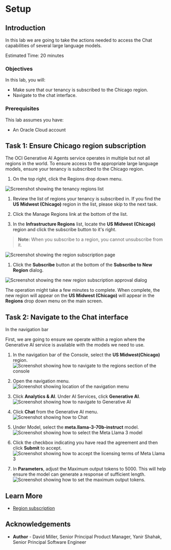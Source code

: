 # Setup

## Introduction

In this lab we are going to take the actions needed to access the Chat capabilities of several large language models. 

Estimated Time: 20 minutes

### Objectives

In this lab, you will:

* Make sure that our tenancy is subscribed to the Chicago region.
* Navigate to the chat interface.

### Prerequisites

This lab assumes you have:

* An Oracle Cloud account

## Task 1: Ensure Chicago region subscription

The OCI Generative AI Agents service operates in multiple but not all regions in the world.  To ensure access to the appropriate large language models, ensure your tenancy is subscribed to the Chicago region.


1. On the top right, click the Regions drop down menu.

  ![Screenshot showing the tenancy regions list](./images/regions-list.png)

1. Review the list of regions your tenancy is subscribed in. If you find the **US Midwest (Chicago)** region in the list, please skip to the next task.

1. Click the Manage Regions link at the bottom of the list.

1. In the **Infrastructure Regions** list, locate the **US Midwest (Chicago)** region and click the subscribe button to it's right.

  > **Note:** When you subscribe to a region, you cannot unsubscribe from it.

  ![Screenshot showing the region subscription page](./images/infrastructure-regions.png)

1. Click the **Subscribe** button at the bottom of the **Subscribe to New Region** dialog.

  ![Screenshot showing the new region subscription approval dialog](./images/subscribe-new-region-dialog.png)

The operation might take a few minutes to complete. When complete, the new region will appear on the **US Midwest (Chicago)** will appear in the **Regions** drop down menu on the main screen.

## Task 2: Navigate to the Chat interface

In the navigation bar

First, we are going to ensure we operate within a region where the Generative AI service is available with the models we need to use.

1. In the navigation bar of the Console, select the **US Midwest(Chicago)** region.
  ![Screenshot showing how to navigate to the regions section of the console](./images/select-chicago-region.png)

1. Open the navigation menu.
![Screenshot showing location of the navigation menu](./images/navigation-menu.png)

1. Click **Analytics & AI**. Under AI Services, click **Generative AI**.
![Screenshot showing how to navigate to Generative AI](./images/select-generative-ai.png)

1. Click **Chat** from the Generative AI menu.
![Screenshot showing how to Chat](./images/select-chat.png)

1. Under Model, select the **meta.llama-3-70b-instruct** model.
![Screenshot showing how to select the Meta Llama 3 model](./images/select-llama.png)

1. Click the checkbox indicating you have read the agreement and then click **Submit** to accept.
![Screenshot showing how to accept the licensing terms of Meta Llama 3](./images/llama-licensing-terms.png)

1. In **Parameters**, adjust the Maximum output tokens to 5000.  This will help ensure the model can generate a response of sufficient length.
![Screenshot showing how to set the maximum output tokens.](./images/set-output-tokens.png)



## Learn More

* [Region subscription](https://docs.oracle.com/en-us/iaas/Content/Identity/Tasks/managingregions.htm#ariaid-title7)

## Acknowledgements

* **Author** - David Miller, Senior Principal Product Manager, Yanir Shahak, Senior Principal Software Engineer
